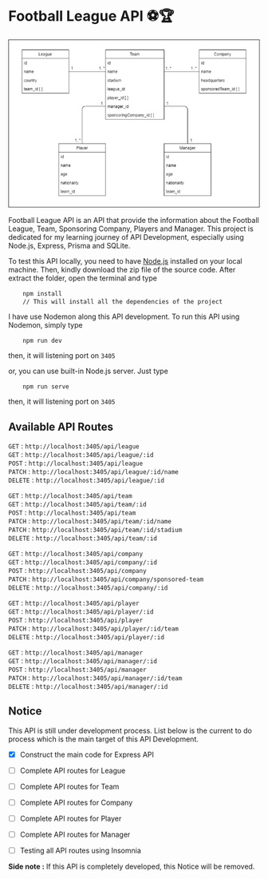 # Football League API ⚽🏆      


![Banner](football-league-api.png)        


Football League API is an API that provide the information about the Football League, Team, Sponsoring Company, Players and Manager. This project is dedicated for my learning journey of API Development, especially using Node.js, Express, Prisma and SQLite.       


To test this API locally, you need to have [Node.js](https://nodejs.org/en/) installed on your local machine. Then, kindly download the zip file of the source code. After extract the folder, open the terminal and type       

```Shell
	npm install
	// This will install all the dependencies of the project
```       


I have use Nodemon along this API development. To run this API using Nodemon, simply type     

```Shell
  	npm run dev
```          

then, it will listening port on `3405`       

or, you can use built-in Node.js server. Just type       

```Shell
  	npm run serve
```          

then, it will listening port on `3405`       


## Available API Routes          

`GET` : `http://localhost:3405/api/league`    
`GET` : `http://localhost:3405/api/league/:id`     
`POST` : `http://localhost:3405/api/league`      
`PATCH` : `http://localhost:3405/api/league/:id/name`    
`DELETE` : `http://localhost:3405/api/league/:id`           

`GET` : `http://localhost:3405/api/team`      
`GET` : `http://localhost:3405/api/team/:id`         
`POST` : `http://localhost:3405/api/team`         
`PATCH` : `http://localhost:3405/api/team/:id/name`         
`PATCH` : `http://localhost:3405/api/team/:id/stadium`        
`DELETE` : `http://localhost:3405/api/team/:id`           

`GET` : `http://localhost:3405/api/company`        
`GET` : `http://localhost:3405/api/company/:id`      
`POST` : `http://localhost:3405/api/company`       
`PATCH` : `http://localhost:3405/api/company/sponsored-team`       
`DELETE` : `http://localhost:3405/api/company/:id`      

`GET` : `http://localhost:3405/api/player`       
`GET` : `http://localhost:3405/api/player/:id`       
`POST` : `http://localhost:3405/api/player`        
`PATCH` : `http://localhost:3405/api/player/:id/team`       
`DELETE` : `http://localhost:3405/api/player/:id`          

`GET` : `http://localhost:3405/api/manager`        
`GET` : `http://localhost:3405/api/manager/:id`       
`POST` : `http://localhost:3405/api/manager`        
`PATCH` : `http://localhost:3405/api/manager/:id/team`         
`DELETE` : `http://localhost:3405/api/manager/:id`         


## Notice       

This API is still under development process. List below is the current to do process which is the main target of this API Development.

- [x] Construct the main code for Express API
- [ ] Complete API routes for League
- [ ] Complete API routes for Team
- [ ] Complete API routes for Company
- [ ] Complete API routes for Player
- [ ] Complete API routes for Manager
- [ ] Testing all API routes using Insomnia       


**Side note :** If this API is completely developed, this Notice will be removed.
